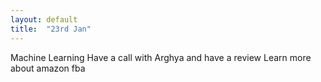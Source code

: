 ```yaml
---
layout: default
title:  "23rd Jan"
---
```


Machine Learning
Have a call with Arghya and have a review
Learn more about amazon fba

